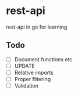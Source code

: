 # rest-api
rest-api in go for learning

## Todo
- [ ] Document functions etc
- [ ] UPDATE
- [ ] Relative imports
- [ ] Proper filtering
- [ ] Validation